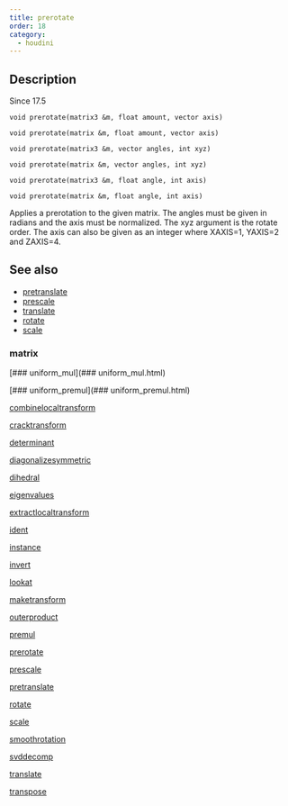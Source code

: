 ```yaml
---
title: prerotate
order: 18
category:
  - houdini
---
```


## Description

Since 17.5

`void prerotate(matrix3 &m, float amount, vector axis)`

`void prerotate(matrix &m, float amount, vector axis)`

`void prerotate(matrix3 &m, vector angles, int xyz)`

`void prerotate(matrix &m, vector angles, int xyz)`

`void prerotate(matrix3 &m, float angle, int axis)`

`void prerotate(matrix &m, float angle, int axis)`

Applies a prerotation to the given matrix. The angles must be given in radians
and the axis must be normalized. The xyz argument is the rotate order. The
axis can also be given as an integer where XAXIS=1, YAXIS=2 and ZAXIS=4.

## See also

- [pretranslate](pretranslate.html)
- [prescale](prescale.html)
- [translate](translate.html)
- [rotate](rotate.html)
- [scale](scale.html)

### matrix

[### uniform_mul](### uniform_mul.html)

[### uniform_premul](### uniform_premul.html)

[combinelocaltransform](combinelocaltransform.html)

[cracktransform](cracktransform.html)

[determinant](determinant.html)

[diagonalizesymmetric](diagonalizesymmetric.html)

[dihedral](dihedral.html)

[eigenvalues](eigenvalues.html)

[extractlocaltransform](extractlocaltransform.html)

[ident](ident.html)

[instance](instance.html)

[invert](invert.html)

[lookat](lookat.html)

[maketransform](maketransform.html)

[outerproduct](outerproduct.html)

[premul](premul.html)

[prerotate](prerotate.html)

[prescale](prescale.html)

[pretranslate](pretranslate.html)

[rotate](rotate.html)

[scale](scale.html)

[smoothrotation](smoothrotation.html)

[svddecomp](svddecomp.html)

[translate](translate.html)

[transpose](transpose.html)
